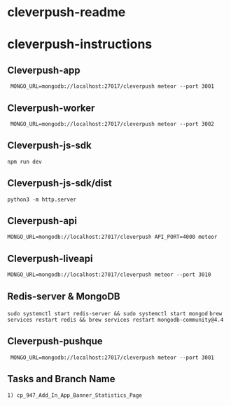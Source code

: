# cleverpush-readme

# cleverpush-instructions

## Cleverpush-app
``` MONGO_URL=mongodb://localhost:27017/cleverpush meteor --port 3001```

## Cleverpush-worker
``` MONGO_URL=mongodb://localhost:27017/cleverpush meteor --port 3002```

## Cleverpush-js-sdk
``` npm run dev ```

## Cleverpush-js-sdk/dist
``` python3 -m http.server ```

## Cleverpush-api
``` MONGO_URL=mongodb://localhost:27017/cleverpush API_PORT=4000 meteor ```

## Cleverpush-liveapi
``` MONGO_URL=mongodb://localhost:27017/cleverpush meteor --port 3010 ```

## Redis-server & MongoDB
``` sudo systemctl start redis-server && sudo systemctl start mongod ```
``` brew services restart redis && brew services restart mongodb-community@4.4 ```

## Cleverpush-pushque
``` MONGO_URL=mongodb://localhost:27017/cleverpush meteor --port 3001```

## Tasks and Branch Name
``` 1) cp_947_Add_In_App_Banner_Statistics_Page ``` 
